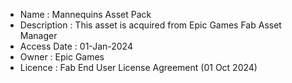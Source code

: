 - Name        :  Mannequins Asset Pack
- Description :  This asset is acquired from Epic Games Fab Asset Manager
- Access Date :  01-Jan-2024
- Owner       :  Epic Games
- Licence     :  Fab End User License Agreement (01 Oct 2024)